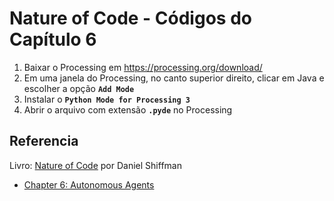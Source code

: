 # Nature of Code - Códigos do Capítulo 6
1. Baixar o Processing em https://processing.org/download/
2. Em uma janela do Processing, no canto superior direito, clicar em Java e escolher a opção **`Add Mode`**
3. Instalar o **`Python Mode for Processing 3`**
4. Abrir o arquivo com extensão **`.pyde`** no Processing

## Referencia
Livro: [Nature of Code](https://natureofcode.com/book/) por Daniel Shiffman
- [Chapter 6: Autonomous Agents](https://natureofcode.com/book/chapter-6-autonomous-agents/)
